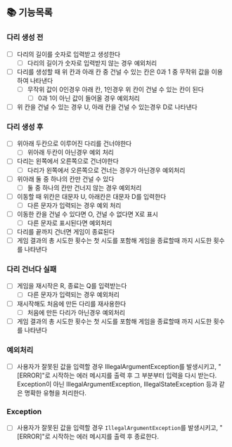 ## 📚 기능목록

### 다리 생성 전
- [ ] 다리의 길이를 숫자로 입력받고 생성한다
  - [ ] 다리의 길이가 숫자로 입력받지 않는 경우 예외처리
- [ ] 다리를 생성할 때 위 칸과 아래 칸 중 건널 수 있는 칸은 0과 1 중 무작위 값을 이용하여 나타낸다
  - [ ] 무작위 값이 0인경우 아래 칸, 1인경우 위 칸이 건널 수 있는 칸이 된다
    - [ ] 0과 1이 아닌 값이 들어올 경우 예외처리
- [ ] 위 칸을 건널 수 있는 경우 U, 아래 칸을 건널 수 있는경우 D로 나타낸다

### 다리 생성 후
- [ ] 위아래 두칸으로 이루어진 다리를 건너야한다
  - [ ] 위아래 두칸이 아닌경우 예외 처리
- [ ] 다리는 왼쪽에서 오른쪽으로 건너야한다
  - [ ] 다리가 왼쪽에서 오른쪽으로 건너는 경우가 아닌경우 예외처리
- [ ] 위아래 둘 중 하나의 칸만 건널 수 있다
  - [ ] 둘 중 하나의 칸만 건너지 않는 경우 예외처리
- [ ] 이동할 때 위칸은 대문자 U, 아래칸은 대문자 D를 입력한다
  - [ ] 다른 문자가 입력되는 경우 예외 처리
- [ ] 이동한 칸을 건널 수 있다면 O, 건널 수 없다면 X로 표시
  - [ ] 다른 문자로 표시된다면 예외처리
- [ ] 다리를 끝까지 건너면 게임이 종료된다
- [ ] 게임 결과의 총 시도한 횟수는 첫 시도를 포함해 게임을 종료할때 까지 시도한 횟수를 나타낸다

### 다리 건너다 실패
- [ ] 게임을 재시작은 R, 종료는 Q를 입력받는다
  - [ ] 다른 문자가 입력되는 경우 예외처리
- [ ] 재시작해도 처음에 만든 다리를 재사용한다
  - [ ] 처음에 만든 다리가 아닌경우 예외처리
- [ ] 게임 결과의 총 시도한 횟수는 첫 시도를 포함해 게임을 종료할때 까지 시도한 횟수를 나타낸다

### 예외처리
- [ ] 사용자가 잘못된 값을 입력할 경우 IllegalArgumentException를 발생시키고, "[ERROR]"로 시작하는 에러 메시지를 출력 후 그 부분부터 입력을 다시 받는다.
  <br> Exception이 아닌 IllegalArgumentException, IllegalStateException 등과 같은 명확한 유형을 처리한다.


### Exception
- [ ] 사용자가 잘못된 값을 입력할 경우 `IllegalArgumentException`를 발생시키고, "[ERROR]"로 시작하는 에러 메시지를 출력 후 종료한다.



    

